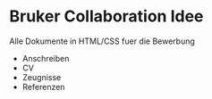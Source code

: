 # Bruker Collaboration Idee

Alle Dokumente in HTML/CSS fuer die Bewerbung
* Anschreiben
* CV
* Zeugnisse
* Referenzen


